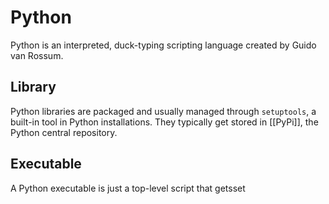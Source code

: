 # Python

Python is an interpreted, duck-typing scripting language created by Guido van Rossum.

## Library

Python libraries are packaged and usually managed through `setuptools`, a built-in tool in Python installations.  They typically get stored in [[PyPi]], the Python central repository.

## Executable

A Python executable is just a top-level script that getsset